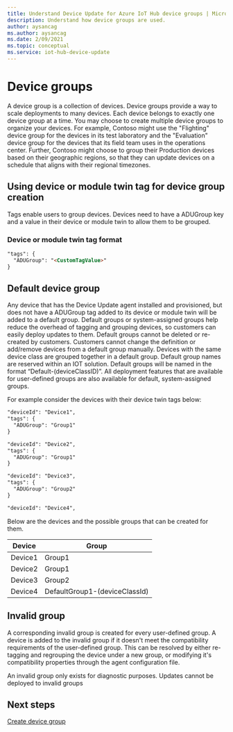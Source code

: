```yaml
---
title: Understand Device Update for Azure IoT Hub device groups | Microsoft Docs
description: Understand how device groups are used.
author: aysancag
ms.author: aysancag
ms.date: 2/09/2021
ms.topic: conceptual
ms.service: iot-hub-device-update
---
```


# Device groups

A device group is a collection of devices. Device groups provide a way to scale deployments to many devices. Each device belongs to exactly one device group at a time.
You may choose to create multiple device groups to organize your devices. For example, Contoso might use the "Flighting" device group for the devices in its test laboratory and 
the "Evaluation" device group for the devices that its field team uses in the operations center. Further, Contoso might choose to group their Production devices based on
their geographic regions, so that they can update devices on a schedule that aligns with their regional timezones. 


## Using device or module twin tag for device group creation

Tags enable users to group devices. Devices need to have a ADUGroup key and a value in their device or module twin to allow them to be grouped.

### Device or module twin tag format

```markdown
"tags": {
  "ADUGroup": "<CustomTagValue>"
}
```

## Default device group

Any device that has the Device Update agent installed and provisioned, but does not have a ADUGroup tag added to its device or module twin will be added to a default group. Default groups or system-assigned groups help reduce the overhead of tagging and grouping devices, so customers can easily deploy updates to them. Default groups cannot be deleted or re-created by customers. Customers cannot change the definition or add/remove devices from a default group manually. Devices with the same device class are grouped together in a default group. Default group names are reserved within an IOT solution. Default groups will be named in the format “Default-(deviceClassID)”. All deployment features that are available for user-defined groups are also available for default, system-assigned groups.

For example consider the devices with their device twin tags below:

```markdown
"deviceId": "Device1",
"tags": {
  "ADUGroup": "Group1"
}
```

```markdown
"deviceId": "Device2",
"tags": {
  "ADUGroup": "Group1"
}
```

```markdown
"deviceId": "Device3",
"tags": {
  "ADUGroup": "Group2"
}
```

```markdown
"deviceId": "Device4",
```

Below are the devices and the possible groups that can be created for them.

|Device	|Group  |
|-----------|--------------|
|Device1	|Group1|
|Device2	|Group1|
|Device3	|Group2|
|Device4	|DefaultGroup1-(deviceClassId)|


## Invalid group

A corresponding invalid group is created for every user-defined group. A device is added to the invalid group if it doesn't meet the compatibility requirements of the user-defined group. This can be resolved by either re-tagging and regrouping the device under a new group, or modifying it's compatibility properties through the agent configuration file. 

An invalid group only exists for diagnostic purposes. Updates cannot be deployed to invalid groups

## Next steps

[Create device group](./create-update-group.md)
